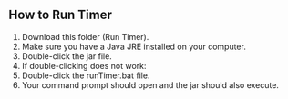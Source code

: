 ## How to Run Timer
1) Download this folder (Run Timer).
2) Make sure you have a Java JRE installed on your computer.
3) Double-click the jar file.
4) If double-clicking does not work:
3) Double-click the runTimer.bat file.
4) Your command prompt should open and the jar should also execute.
